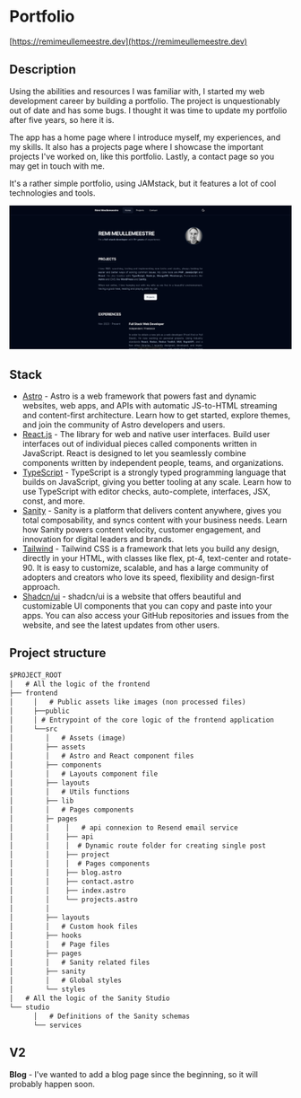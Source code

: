 # Portfolio

[https://remimeullemeestre.dev](https://remimeullemeestre.dev)


## Description

Using the abilities and resources I was familiar with, I started my web development career by building a portfolio. The project is unquestionably out of date and has some bugs. I thought it was time to update my portfolio after five years, so here it is.

The app has a home page where I introduce myself, my experiences, and my skills. It also has a projects page where I showcase the important projects I've worked on, like this portfolio. Lastly, a contact page so you may get in touch with me.

It's a rather simple portfolio, using JAMstack, but it features a lot of cool technologies and tools.


[![Project thumbnail](./frontend/public/og-image.png)](https://remimeullemeestre.dev)

## Stack

- [Astro](https://astro.build) - Astro is a web framework that powers fast and dynamic websites, web apps, and APIs with automatic JS-to-HTML streaming and content-first architecture. Learn how to get started, explore themes, and join the community of Astro developers and users.
- [React.js](https://react.dev) - The library for web and native user interfaces. Build user interfaces out of individual pieces called components written in JavaScript. React is designed to let you seamlessly combine components written by independent people, teams, and organizations.
- [TypeScript](https://www.typescriptlang.org) - TypeScript is a strongly typed programming language that builds on JavaScript, giving you better tooling at any scale. Learn how to use TypeScript with editor checks, auto-complete, interfaces, JSX, const, and more.
- [Sanity](https://www.sanity.io) - Sanity is a platform that delivers content anywhere, gives you total composability, and syncs content with your business needs. Learn how Sanity powers content velocity, customer engagement, and innovation for digital leaders and brands.
- [Tailwind](https://tailwindcss.com) - Tailwind CSS is a framework that lets you build any design, directly in your HTML, with classes like flex, pt-4, text-center and rotate-90. It is easy to customize, scalable, and has a large community of adopters and creators who love its speed, flexibility and design-first approach.
- [Shadcn/ui](https://ui.shadcn.com) - shadcn/ui is a website that offers beautiful and customizable UI components that you can copy and paste into your apps. You can also access your GitHub repositories and issues from the website, and see the latest updates from other users.


## Project structure

```
$PROJECT_ROOT
│   # All the logic of the frontend
├── frontend
│     │   # Public assets like images (non processed files)
│     ├──public
│     │ # Entrypoint of the core logic of the frontend application
│     └──src
│        │   # Assets (image)
│        ├── assets
│        │   # Astro and React component files
│        ├── components
│        │   # Layouts component file
│        ├── layouts
│        │   # Utils functions
│        ├── lib
│        │   # Pages components
│        ├─ pages
│        │    │   # api connexion to Resend email service
│        │    ├── api
│        │    │  # Dynamic route folder for creating single post
│        │    ├── project
│        │    │  # Pages components
│        │    ├── blog.astro
│        │    ├── contact.astro
│        │    ├── index.astro
│        │    └── projects.astro
│        │
│        ├── layouts
│        │   # Custom hook files
│        ├── hooks
│        │   # Page files
│        ├── pages
│        │   # Sanity related files
│        ├── sanity
│        │   # Global styles
│        └── styles
│   # All the logic of the Sanity Studio
└── studio
      │   # Definitions of the Sanity schemas
      └── services

```

## V2

**Blog** - I've wanted to add a blog page since the beginning, so it will probably happen soon.